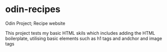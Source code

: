 # odin-recipes
Odin Project; Recipe website

This project tests my basic HTML skils which includes adding the HTML boilerplate, utilising basic elements such as h1 tags and andchor and image tags
